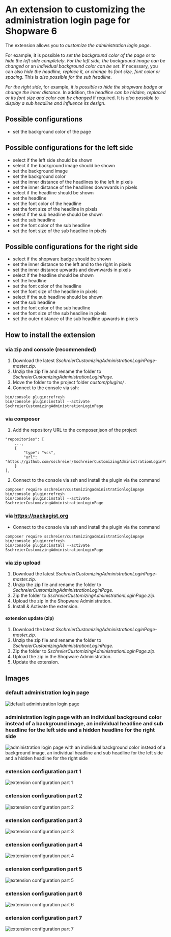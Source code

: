 # An extension to customizing the administration login page for Shopware 6

The extension allows you to _customize the administration login page_. 

For example, it is possible to _set the background color of the page_ or to _hide the left side completely_. _For the left side, the background image can be changed_ or an _individual background color can be set_. If necessary, you can also _hide the headline, replace it, or change its font size, font color or spacing_. This is _also possible for the sub headline_. 

_For the right side_, for example, _it is possible to hide the shopware badge_ or _change the inner distance_. In addition, the _headline can be hidden, replaced or its font size and color can be changed_ if required. It is _also possible to display a sub headline and influence its design_.

## Possible configurations
- set the background color of the page

## Possible configurations for the left side
- select if the left side should be shown
- select if the background image should be shown
- set the background image
- set the background color
- set the inner distance of the headlines to the left in pixels
- set the inner distance of the headlines downwards in pixels
- select if the headline should be shown
- set the headline
- set the font color of the headline
- set the font size of the headline in pixels
- select if the sub headline should be shown
- set the sub headline
- set the font color of the sub headline
- set the font size of the sub headline in pixels

## Possible configurations for the right side
- select if the shopware badge should be shown
- set the inner distance to the left and to the right in pixels
- set the inner distance upwards and downwards in pixels
- select if the headline should be shown
- set the headline
- set the font color of the headline
- set the font size of the headline in pixels
- select if the sub headline should be shown
- set the sub headline
- set the font color of the sub headline
- set the font size of the sub headline in pixels
- set the outer distance of the sub headline upwards in pixels

## How to install the extension
### via zip and console (recommended)
1. Download the latest _SschreierCustomizingAdministrationLoginPage-master.zip_.
2. Unzip the zip file and rename the folder to _SschreierCustomizingAdministrationLoginPage_.
3. Move the folder to the project folder _custom/plugins/_ .
4. Connect to the console via ssh:

```
bin/console plugin:refresh
bin/console plugin:install --activate SschreierCustomizingAdministrationLoginPage
```

### via composer
1. Add the repository URL to the composer.json of the project
```
"repositories": [
    ...,
    {
        "type": "vcs",
        "url": "https://github.com/sschreier/SschreierCustomizingAdministrationLoginPage"
    }
],
```

2. Connect to the console via ssh and install the plugin via the command
```
composer require sschreier/customizingadministrationloginpage
bin/console plugin:refresh
bin/console plugin:install --activate SschreierCustomizingAdministrationLoginPage
```

### via https://packagist.org
- Connect to the console via ssh and install the plugin via the command
```
composer require sschreier/customizingadministrationloginpage
bin/console plugin:refresh
bin/console plugin:install --activate SschreierCustomizingAdministrationLoginPage
```

### via zip upload
1. Download the latest _SschreierCustomizingAdministrationLoginPage-master.zip_.
2. Unzip the zip file and rename the folder to _SschreierCustomizingAdministrationLoginPage_.
3. Zip the folder to _SschreierCustomizingAdministrationLoginPage.zip_.
4. Upload the zip in the Shopware Administration.
5. Install & Activate the extension.

#### extension update (zip)
1. Download the latest _SschreierCustomizingAdministrationLoginPage-master.zip_.
2. Unzip the zip file and rename the folder to _SschreierCustomizingAdministrationLoginPage_.
3. Zip the folder to _SschreierCustomizingAdministrationLoginPage.zip_.
4. Upload the zip in the Shopware Administration.
5. Update the extension.

## Images

### default administration login page

![default administration login page](https://www.sebastianschreier.de/plugins/SschreierCustomizingAdministrationLoginPage/SschreierCustomizingAdministrationLoginPage-Image1.jpg)

### administration login page with an individual background color instead of a background image, an individual headline and sub headline for the left side and a hidden headline for the right side

![administration login page with an individual background color instead of a background image, an individual headline and sub headline for the left side and a hidden headline for the right side](https://www.sebastianschreier.de/plugins/SschreierCustomizingAdministrationLoginPage/SschreierCustomizingAdministrationLoginPage-Image2.jpg)

### extension configuration part 1

![extension configuration part 1](https://www.sebastianschreier.de/plugins/SschreierCustomizingAdministrationLoginPage/SschreierCustomizingAdministrationLoginPage-Image3.jpg)

### extension configuration part 2

![extension configuration part 2](https://www.sebastianschreier.de/plugins/SschreierCustomizingAdministrationLoginPage/SschreierCustomizingAdministrationLoginPage-Image4.jpg)

### extension configuration part 3

![extension configuration part 3](https://www.sebastianschreier.de/plugins/SschreierCustomizingAdministrationLoginPage/SschreierCustomizingAdministrationLoginPage-Image5.jpg)

### extension configuration part 4

![extension configuration part 4](https://www.sebastianschreier.de/plugins/SschreierCustomizingAdministrationLoginPage/SschreierCustomizingAdministrationLoginPage-Image6.jpg)

### extension configuration part 5

![extension configuration part 5](https://www.sebastianschreier.de/plugins/SschreierCustomizingAdministrationLoginPage/SschreierCustomizingAdministrationLoginPage-Image7.jpg)

### extension configuration part 6

![extension configuration part 6](https://www.sebastianschreier.de/plugins/SschreierCustomizingAdministrationLoginPage/SschreierCustomizingAdministrationLoginPage-Image8.jpg)

### extension configuration part 7

![extension configuration part 7](https://www.sebastianschreier.de/plugins/SschreierCustomizingAdministrationLoginPage/SschreierCustomizingAdministrationLoginPage-Image9.jpg)

